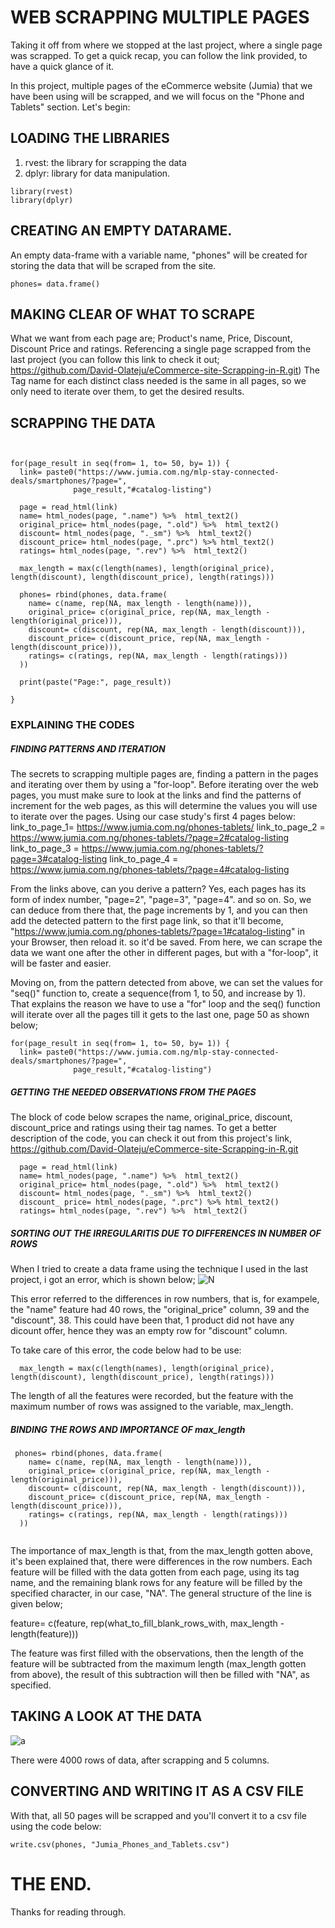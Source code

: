 # WEB SCRAPPING MULTIPLE PAGES

Taking it off from where we stopped at the last project, where a single page was scrapped. To get a quick recap, you can follow the link provided, to have a quick glance of it.

In this project, multiple pages of the eCommerce website (Jumia) that we have been using will be scrapped, and we will focus on the "Phone and Tablets" section. Let's begin: 

## LOADING THE LIBRARIES
 1. rvest: the library for scrapping the data
 2. dplyr: library for data manipulation.
```{r}
library(rvest)
library(dplyr)
```

## CREATING AN EMPTY DATARAME.
An empty data-frame with a variable name, "phones" will be created for storing the data that will be scraped from the site.
```{r}
phones= data.frame()
```

## MAKING CLEAR OF WHAT TO SCRAPE
What we want from each page are; Product's name, Price, Discount, Discount Price and ratings.
Referencing a single page scrapped from the last project (you can follow this link to check it out; https://github.com/David-Olateju/eCommerce-site-Scrapping-in-R.git) 
The Tag name for each distinct class needed is the same in all pages, so we only need to iterate over them, to get the desired results.


## SCRAPPING THE DATA

```{r}


for(page_result in seq(from= 1, to= 50, by= 1)) {
  link= paste0("https://www.jumia.com.ng/mlp-stay-connected-deals/smartphones/?page=", 
              page_result,"#catalog-listing")
  
  page = read_html(link)
  name= html_nodes(page, ".name") %>%  html_text2()
  original_price= html_nodes(page, ".old") %>%  html_text2()
  discount= html_nodes(page, "._sm") %>%  html_text2()
  discount_price= html_nodes(page, ".prc") %>% html_text2()
  ratings= html_nodes(page, ".rev") %>%  html_text2()
  
  max_length = max(c(length(names), length(original_price), length(discount), length(discount_price), length(ratings)))
  
  phones= rbind(phones, data.frame(
    name= c(name, rep(NA, max_length - length(name))),
    original_price= c(original_price, rep(NA, max_length - length(original_price))),
    discount= c(discount, rep(NA, max_length - length(discount))),
    discount_price= c(discount_price, rep(NA, max_length - length(discount_price))),
    ratings= c(ratings, rep(NA, max_length - length(ratings)))
  )) 
  
  print(paste("Page:", page_result))
  
}

```

### EXPLAINING THE CODES
##### FINDING PATTERNS AND ITERATION
The secrets to scrapping multiple pages are, finding a pattern in the pages and iterating over them by using a "for-loop".
Before iterating over the web pages, you must make sure to look at the links and find the patterns of increment for the web pages, as this will determine the values you will use to iterate over the pages. Using our case study's first 4 pages below:
link_to_page_1=  https://www.jumia.com.ng/phones-tablets/
link_to_page_2 = https://www.jumia.com.ng/phones-tablets/?page=2#catalog-listing
link_to_page_3 = https://www.jumia.com.ng/phones-tablets/?page=3#catalog-listing
link_to_page_4 = https://www.jumia.com.ng/phones-tablets/?page=4#catalog-listing

From the links above, can you derive a pattern?
Yes, each pages has its form of index number, "page=2", "page=3", "page=4". and so on. So, we can deduce from there that, the page increments by 1, and you can then add the detected pattern to the first page link, so that it'll become, "https://www.jumia.com.ng/phones-tablets/?page=1#catalog-listing" in your Browser, then reload it. so it'd be saved. 
From here, we can scrape the data we want one after the other in different pages, but with a "for-loop", it will be faster and easier.

Moving on, from the pattern detected from above, we can set the values for "seq()" function to, create a sequence(from 1, to 50, and increase by 1). That explains the reason we have to use a "for" loop and the seq() function will iterate over all the pages till it gets to the last one, page 50 as shown below;

```
for(page_result in seq(from= 1, to= 50, by= 1)) {
  link= paste0("https://www.jumia.com.ng/mlp-stay-connected-deals/smartphones/?page=", 
              page_result,"#catalog-listing")
```


##### GETTING THE NEEDED OBSERVATIONS FROM THE PAGES
The block of code below scrapes the name, original_price, discount, discount_price and ratings using their tag names.
To get a better description of the code, you can check it out from this project's link, https://github.com/David-Olateju/eCommerce-site-Scrapping-in-R.git
```
  page = read_html(link)
  name= html_nodes(page, ".name") %>%  html_text2()
  original_price= html_nodes(page, ".old") %>%  html_text2()
  discount= html_nodes(page, "._sm") %>%  html_text2()
  discount_ price= html_nodes(page, ".prc") %>% html_text2()
  ratings= html_nodes(page, ".rev") %>%  html_text2()
```


##### SORTING OUT THE IRREGULARITIS DUE TO DIFFERENCES IN NUMBER OF ROWS
When I tried to create a data frame using the technique I used in the last project, i got an error, which is shown below;
![N](https://github.com/David-Olateju/Scrapping-multiple-pages-of-a-website/assets/129637983/aad41b6f-0d99-474e-ba40-169206299883)

This error referred to the differences in row numbers, that is, for exampele, the "name" feature had 40 rows, the "original_price" column, 39 and the "discount", 38.
This could have been that, 1 product did not have any dicount offer, hence they was an empty row for "discount" column.

To take care of this error, the code below had to be use: 

```
  max_length = max(c(length(names), length(original_price), length(discount), length(discount_price), length(ratings)))
```
The length of all the features were recorded, but the feature with the maximum number of rows was assigned to the variable, max_length.


##### BINDING THE ROWS AND IMPORTANCE OF max_length
```
 phones= rbind(phones, data.frame(
    name= c(name, rep(NA, max_length - length(name))),
    original_price= c(original_price, rep(NA, max_length - length(original_price))),
    discount= c(discount, rep(NA, max_length - length(discount))),
    discount_price= c(discount_price, rep(NA, max_length - length(discount_price))),
    ratings= c(ratings, rep(NA, max_length - length(ratings)))
  ))
 
```

The importance of max_length is that, from the max_length gotten above, it's been explained that, there were differences in the row numbers.
Each feature will be filled with the data gotten from each page, using its tag name, and the remaining blank rows for any feature will be filled by
the specified character, in our case, "NA". The general structure of the line is given below;

feature= c(feature, rep(what_to_fill_blank_rows_with, max_length - length(feature)))

The feature was first filled with the observations, then the length of the feature will be subtracted from the maximum length (max_length gotten from above), 
the result of this subtraction will then be filled with "NA", as specified.


## TAKING A LOOK AT THE DATA
![a](https://github.com/David-Olateju/Scrapping-multiple-pages-of-a-website/assets/129637983/4985f243-22f4-4670-b6ee-c10c8d9cbc67)

There were 4000 rows of data, after scrapping and 5 columns.


## CONVERTING AND WRITING IT AS A CSV FILE
With that, all 50 pages will be scrapped and you'll convert it to a csv file using the code below:
```{r}
write.csv(phones, "Jumia_Phones_and_Tablets.csv")

```

# THE END.
Thanks for reading through.

